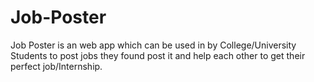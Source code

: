 # Job-Poster
Job Poster is an web app which can be used in by College/University Students to post jobs they found post it  and help each other to get their perfect job/Internship.
